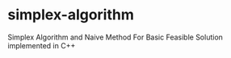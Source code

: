 # simplex-algorithm
Simplex Algorithm and Naive Method For Basic Feasible Solution implemented in C++

